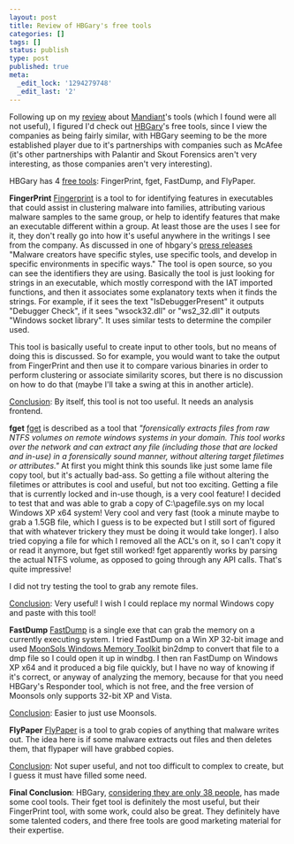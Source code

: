 ```yaml
---
layout: post
title: Review of HBGary's free tools
categories: []
tags: []
status: publish
type: post
published: true
meta:
  _edit_lock: '1294279748'
  _edit_last: '2'
---
```

Following up on my <a href="http://0xdabbad00.com/2010/09/11/review-of-mandiants-free-tools/">review</a> about <a href="http://www.mandiant.com/">Mandiant</a>'s tools (which I found were all not useful), I figured I'd check out <a href="https://www.hbgary.com/">HBGary</a>'s free tools, since I view the companies as being fairly similar, with HBGary seeming to be the more established player due to it's partnerships with companies such as McAfee (it's other partnerships with Palantir and Skout Forensics aren't very interesting, as those companies aren't very interesting).

HBGary has 4 <a href="https://www.hbgary.com/community/free-tools/">free tools</a>: FingerPrint, fget, FastDump, and FlyPaper.

<b>FingerPrint</b>
<a href="https://www.hbgary.com/community/free-tools/#fingerprint">Fingerprint</a> is a tool to for identifying features in executables that could assist in clustering malware into families, attributing various malware samples to the same group, or help to identify features that make an executable different within a group.  At least those are the uses I see for it, they don't really go into how it's useful anywhere in the writings I see from the company.  As discussed in one of hbgary's <a href="https://www.hbgary.com/press/hbgary%E2%80%99s-fingerprint-a-path-to-attribution/">press releases</a> "Malware creators have specific styles, use specific tools, and develop in specific environments in specific ways."  The tool is open source, so you can see the identifiers they are using.  Basically the tool is just looking for strings in an executable, which mostly correspond with the IAT imported functions, and then it associates some explanatory texts when it finds the strings.  For example, if it sees the text "IsDebuggerPresent" it outputs "Debugger Check", if it sees "wsock32.dll" or "ws2_32.dll" it outputs "Windows socket library".  It uses similar tests to determine the compiler used.

This tool is basically useful to create input to other tools, but no means of doing this is discussed.  So for example, you would want to take the output from FingerPrint and then use it to compare various binaries in order to perform clustering or associate similarity scores, but there is no discussion on how to do that (maybe I'll take a swing at this in another article).

<u>Conclusion</u>: By itself, this tool is not too useful.  It needs an analysis frontend.

<b>fget</b>
<a href="https://www.hbgary.com/community/free-tools/#fget">fget</a> is described as a tool that <i>"forensically extracts files from raw NTFS volumes on remote windows systems in your domain. This tool works over the network and can extract any file (including those that are locked and in-use) in a forensically sound manner, without altering target filetimes or attributes."</i>  At first you might think this sounds like just some lame file copy tool, but it's actually bad-ass.  So getting a file without altering the filetimes or attributes is cool and useful, but not too exciting.  Getting a file that is currently locked and in-use though, is a very cool feature!  I decided to test that and was able to grab a copy of C:\pagefile.sys on my local Windows XP x64 system! Very cool and very fast (took a minute maybe to grab a 1.5GB file, which I guess is to be expected but I still sort of figured that with whatever trickery they must be doing it would take longer).  I also tried copying a file for which I removed all the ACL's on it, so I can't copy it or read it anymore, but fget still worked!  fget apparently works by parsing the actual NTFS volume, as opposed to going through any API calls.  That's quite impressive!

I did not try testing the tool to grab any remote files.

<u>Conclusion</u>: Very useful!  I wish I could replace my normal Windows copy and paste with this tool!

<b>FastDump</b>
<a href="https://www.hbgary.com/community/free-tools/#fastdump">FastDump</a> is a single exe that can grab the memory on a currently executing system.  I tried FastDump on a Win XP 32-bit image and used <a href="http://moonsols.com/product">MoonSols Windows Memory Toolkit</a> bin2dmp to convert that file to a dmp file so I could open it up in windbg.   I then ran FastDump on Windows XP x64 and it produced a big file quickly, but I have no way of knowing if it's correct, or anyway of analyzing the memory, because for that you need HBGary's Responder tool, which is not free, and the free version of Moonsols only supports 32-bit XP and Vista.

<u>Conclusion</u>: Easier to just use Moonsols.

<b>FlyPaper</b>
<a href="https://www.hbgary.com/community/free-tools/#flypaper">FlyPaper</a> is a tool to grab copies of anything that malware writes out.  The idea here is if some malware extracts out files and then deletes them, that flypaper will have grabbed copies.

<u>Conclusion</u>: Not super useful, and not too difficult to complex to create, but I guess it must have filled some need.

<b>Final Conclusion</b>: HBGary, <a href="http://0xdabbad00.com/2010/12/04/hbgary-is-small/">considering they are only 38 people</a>, has made some cool tools.  Their fget tool is definitely the most useful, but their FingerPrint tool, with some work, could also be great.   They definitely have some talented coders, and there free tools are good marketing material for their expertise.
